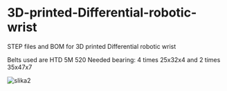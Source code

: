 # 3D-printed-Differential-robotic-wrist
STEP files and BOM for 3D printed Differential robotic wrist

Belts used are HTD 5M 520 
Needed bearing: 4 times 25x32x4 and 2 times 35x47x7



![slika2](https://user-images.githubusercontent.com/30388414/105640704-a3fc2380-5e7f-11eb-8a9f-7758e67210b8.png)
